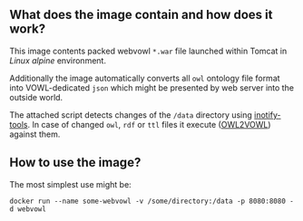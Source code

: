 ## What does the image contain and how does it work?

This image contents packed webvowl `*.war` file launched within Tomcat in *Linux 
alpine* environment. 

Additionally the image automatically converts all `owl` ontology file format into 
VOWL-dedicated `json` which might be presented by web server into the outside world.

The attached script detects changes of the `/data` directory using [inotify-tools](https://github.com/rvoicilas/inotify-tools/wiki).
In case of changed `owl`, `rdf` or `ttl` files it execute ([OWL2VOWL](https://github.com/VisualDataWeb/OWL2VOWL)) against them.


## How to use the image?

The most simplest use might be:

```
docker run --name some-webvowl -v /some/directory:/data -p 8080:8080 -d webvowl
```
